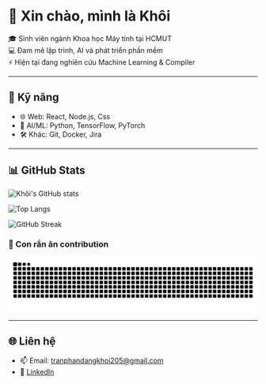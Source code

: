 # 👋 Xin chào, mình là Khôi

🎓 Sinh viên ngành Khoa học Máy tính tại HCMUT  
💻 Đam mê lập trình, AI và phát triển phần mềm  
⚡ Hiện tại đang nghiên cứu Machine Learning & Compiler  

---

## 🚀 Kỹ năng
- 🌐 Web: React, Node.js, Css  
- 🤖 AI/ML: Python, TensorFlow, PyTorch  
- 🛠 Khác: Git, Docker, Jira  

---

## 📊 GitHub Stats

![Khôi's GitHub stats](https://github-readme-stats.vercel.app/api?username=dangkhoi-dev&show_icons=true&theme=radical)

![Top Langs](https://github-readme-stats.vercel.app/api/top-langs/?username=dangkhoi-dev&layout=compact&theme=radical)

![GitHub Streak](https://streak-stats.demolab.com/?user=dangkhoi-dev&theme=radical)

### 🐍 Con rắn ăn contribution
![snake gif](https://github.com/dangkhoi-dev/dangkhoi-dev/blob/output/snake.svg)


---

## 🌐 Liên hệ
- 📫 Email: tranphandangkhoi205@gmail.com  
- 💼 [LinkedIn](https://linkedin.com/in/your-link)  
